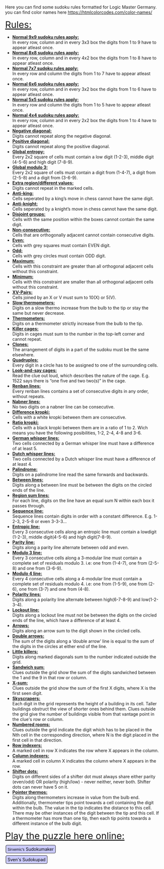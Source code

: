 Here you can find some sudoku rules formatted for Logic Master Germany.
you can find color names here https://htmlcolorcodes.com/color-names/

<p style="width:350px; margin:0px; padding:0px;">
 <img:xxxxxx>
</p>

<p>
<span style="text-decoration:underline;font-size:30px;">Rules:</span>
<ul>
  <li>
     <strong><u>Normal 9x9 sudoku rules apply:</u></strong><br>
     In every row, column and in every 3x3 box the digits from 1 to 9 have to appear atleast once.
  </li>
  <li>
     <strong><u>Normal 8x8 sudoku rules apply:</u></strong><br>
     In every row, column and in every 4x2 box the digits from 1 to 8 have to appear atleast once.
  </li>
  <li>
     <strong><u>Normal 7x7 sudoku rules apply:</u></strong><br>
     In every row and column the digits from 1 to 7 have to appear atleast once.
  </li>
  <li>
     <strong><u>Normal 6x6 sudoku rules apply:</u></strong><br>
     In every row, column and in every 3x2 box the digits from 1 to 6 have to appear atleast once.
  </li>
  <li>
     <strong><u>Normal 5x5 sudoku rules apply:</u></strong><br>
     In every row and column the digits from 1 to 5 have to appear atleast once.
  </li>
  <li>
     <strong><u>Normal 4x4 sudoku rules apply:</u></strong><br>
     In every row, column and in every 2x2 box the digits from 1 to 4 have to appear atleast once.
  </li>
  <li>
     <strong><u>Negative diagonal:</u></strong><br>
     Digits cannot repeat along the negative diagonal.
  </li>
  <li>
     <strong><u>Positive diagonal:</u></strong><br>
     Digits cannot repeat along the positive diagonal.
  </li>
  <li>
     <strong><u>Global entropy:</u></strong><br>
     Every 2x2 square of cells must contain a low digit (1-2-3), middle digit (4-5-6) and high digit (7-8-9).
  </li>
  <li>
     <strong><u>Global modulo 3:</u></strong><br>
     Every 2x2 square of cells must contain a digit from (1-4-7), a digit from (2-5-8) and a digit from (3-6-9).
  </li>
  <li>
     <strong><u>Extra region/different values:</u></strong><br>
     Digits cannot repeat in the marked cells.
  </li>
  <li>
     <strong><u>Anti-king:</u></strong><br>
     Cells seperated by a king’s move in chess cannot have the same digit.
  </li>
  <li>
     <strong><u>Anti-knight:</u></strong><br>
     Cells seperated by a knight’s move in chess cannot have the same digit.
  </li>
  <li>
     <strong><u>Disjoint groups:</u></strong><br>
     Cells with the same position within the boxes cannot contain the same digit.
  </li>
  <li>
     <strong><u>Non­-consecutive:</u></strong><br>
     Cells that are orthogonally adjacent cannot contain consecutive digits.
  </li>
  <li>
     <strong><u>Even:</u></strong><br>
     Cells with grey squares must contain EVEN digit.
  </li>
  <li>
     <strong><u>Odd:</u></strong><br>
     Cells with grey circles must contain ODD digit.
  </li>
  <li>
     <strong><u>Maximum:</u></strong><br>
     Cells with this constraint are greater than all orthogonal adjacent cells without this constraint.
  </li>
  <li>
     <strong><u>Minimum:</u></strong><br>
     Cells with this constraint are smaller than all orthogonal adjacent cells without this constraint.
  </li>
  <li>
     <strong><u>XV-Pairs:</u></strong><br>
     Cells joined by an X or V must sum to 10(X) or 5(V).
  </li>
  <li>
     <strong><u>Slow thermometers:</u></strong><br>
     Digits on a slow thermo increase from the bulb to the tip or stay the same but never decrease.
  </li>
  <li>
     <strong><u>Thermometers:</u></strong><br>
     Digits on a thermometer strictly increase from the bulb to the tip.
  </li>
  <li>
     <strong><u>Killer cages:</u></strong><br>
     Digits in cages must sum to the number in the top-left corner and cannot repeat.
  </li>
  <li>
     <strong><u>Clones:</u></strong><br>
     The arrangement of digits in a part of the sudoku must be the same elsewhere.
  </li>
  <li>
     <strong><u>Quadruples:</u></strong><br>
     Every digit in a circle has to be assigned to one of the surrounding cells.
  </li>
  <li>
     <strong><u>Look-and-say cages:</u></strong><br>
     Read the clue out loud, which describes the nature of the cage. E.g. 1522 says there is “one five and two two(s)” in the cage.
  </li>
  <li>
     <strong><u>Renban lines:</u></strong><br>
     Every renban lines contains a set of consecutive digits in any order, without repeats.
  </li>
  <li>
     <strong><u>Nabner lines:</u></strong><br>
     No two digits on a nabner line can be consecutive.
  </li>
  <li>
     <strong><u>Difference kropki:</u></strong><br>
     Cells with a white kropki between them are consecutive.
  </li>
  <li>
    <strong><u>Ratio kropki:</u></strong><br>
    Cells with a black kropki between them are in a ratio of 1 to 2. Wich means you have the following posibilities, 1-2, 2-4, 4-8 and 3-6.
  </li>
  <li>
     <strong><u>German whisper lines:</u></strong><br>
     Two cells connected by a German whisper line must have a difference of at least 5.
  </li>
  <li>
     <strong><u>Dutch whisper lines:</u></strong><br>
     Two cells connected by a Dutch whisper line must have a difference of at least 4.
  </li>
  <li>
     <strong><u>Palindrome:</u></strong><br>
     Digits on a palindrome line read the same forwards and backwards.
  </li>
  <li>
     <strong><u>Between lines:</u></strong><br>
     Digits along a between line must be between the digits on the circled ends of the line.
  </li>
  <li>
     <strong><u>Region sum lines:</u></strong><br>
     For each line, digits on the line have an equal sum N within each box it passes through.
  </li>
  <li>
     <strong><u>Sequence line:</u></strong><br>
     Sequence lines contain digits in order with a constant difference. E.g. 1-2-3, 2-5-8 or even 3-3-3...
  </li>
  <li>
     <strong><u>Entropic line:</u></strong><br>
     Every 3 consecutive cells along an entropic line must contain a lowdigit (1-2-3), middle digit(4-5-6) and high digit(7-8-9).
 </li>
 <li>
     <strong><u>Parity line:</u></strong><br>
     Digits along a parity line alternate between odd and even.
  </li>
  <li>
     <strong><u>Modulo 3 line:</u></strong><br>
     Every 3 consecutive cells along a 3-modular line must contain a complete set of residuals modulo 3. i.e: one from (1-4-7), one from (2-5-8) and one from (3-6-9).
 </li>
 <li>
     <strong><u>Modulo 4 line:</u></strong><br>
     Every 4 consecutive cells along a 4-modular line must contain a complete set of residuals modulo 4. i.e: one from (1-5-9), one from (2-6), one from (3-7) and one from (4-8).
  </li>
  <li>
     <strong><u>Polarity lines:</u></strong><br>
     Digits along a polarity line alternate between high(6-7-8-9) and low(1-2-3-4).
  </li>
  <li>
     <strong><u>Lockout line:</u></strong><br>
     Digits along a lockout line must not be between the digits on the circled ends of the line, which have a difference of at least 4.
  </li>
  <li>
     <strong><u>Arrows:</u></strong><br>
     Digits along an arrow sum to the digit shown in the circled cells.
  </li>
  <li>
     <strong><u>Double arrows:</u></strong><br>
     The sum of the digits along a ‘double arrow’ line is equal to the sum of the digits in the circles at either end of the line.
  </li>
  <li>
     <strong><u>Little killers:</u></strong><br>
     Digits along marked diagonals sum to the number indicated outside the grid.
  </li>
  <li>
     <strong><u>Sandwich sum:</u></strong><br>
     Clues outside the grid show the sum of the digits sandwiched between the 1 and the 9 in that row or column.
  </li>
  <li>
     <strong><u>X-sum:</u></strong><br>
     Clues outside the grid show the sum of the first X digits, where X is the first seen digit.
  </li>
  <li>
     <strong><u>Skyscrapers:</u></strong><br>
     Each digit in the grid represents the height of a building in its cell. Taller buildings obstruct the view of shorter ones behind them. Clues outside the grid give the number of buildings visible from that vantage point in the clue's row or column.
  </li>
  <li>
     <strong><u>Numbered rooms:</u></strong><br>
     Clues outside the grid indicate the digit which has to be placed in the Nth cell in the corresponding direction, where N is the digit placed in the first cell in that direction.
  </li>
  <li>
     <strong><u>Row indexers:</u></strong><br>
     A marked cell in row X indicates the row where X appears in the column.
  </li>
  <li>
     <strong><u>Column indexers:</u></strong><br>
     A marked cell in column X indicates the column where X appears in the row.
  </li>
  <li>
     <strong><u>Shifter dots:</u></strong><br>
     Digits on different sides of a shifter dot must always
share either parity (even/odd) OR polarity (high/low) - never neither, never both. Shifter dots can never have 5 on it.
  </li>
  <li>
     <strong><u>Pointer thermos:</u></strong><br>
     Digits along thermometers increase in value from the bulb end. Additionally, thermometer tips point towards a cell containing the digit within the bulb. The value in the tip indicates the distance to this cell. There may be other instances of the digit between the tip and this cell. If a thermometer has more than one tip, then each tip points towards a different instance of the bulb digit.
  </li>
</ul>
</p>


<p><span style="text-decoration:underline;font-size:30px;">Play the puzzle here online:</span>
<br>
<br>
<a style="border:1px solid black;border-radius:4px;padding:4px 5px;margin:2px;background-color:#ccf;color:black;text-decoration:none" href="link"><small>Sirxemic’s</small> Sudokumaker</a><br>
<br>
<a style="border:1px solid black;border-radius:4px;padding:4px 5px;margin:2px;background-color:#ccf;color:black;text-decoration:none" href="link">Sven's Sudokupad</a>
</p>
